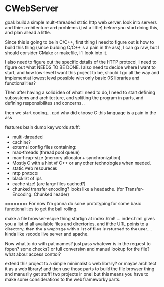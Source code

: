 # CWebServer

goal: build a simple multi-threaded static http web server. look into servers and thier architecture and problems (just a little) before you start doing this, and plan ahead a little.

Since this is going to be in C/C++, first thing I need to figure out is how to build this thing (since building C/C++ is a pain in the ass), I can go raw, but I should consider CMake or makefile, I'll look into it.

I also need to figure out the specific details of the HTTP protocol, I need to figure out what NEEDS TO BE DONE. I also need to decide where I want to start, and how low-level I want this project to be, should I go all the way and implement at lowest level possible with only basic OS libraries and functionalities?

Then after having a solid idea of what I need to do, I need to start defining subsystems and architecture, and splitting the program in parts, and defining responsibilites and concerns...

then we start coding... god why did choose C this language is a pain in the ass

features brain dump key words stuff:

- multi-threaded
- caching?
- external config files containing:
- max-threads (thread pool queue)
- max-heap-size (memory allocator + synchronization)
- Mostly C with a hint of C++ or any other technologies when needed.
- static web resoureces
- http protocol
- blacklist of ips
- cache size! (are large files cached?)
- chunked transfer encoding? looks like a headache. (for Transfer-Encoding: Chunked header)

========
For now I'm gonna do some prototyping for some basic functionalities to get the ball rolling.

make a file browser-esque thing startign at index.html! ... index.html gives you a list of all available files and directories, and if the URL points to a directory, then the a wepbage with a list of files is returned to the user.... kinda like vscode live server and apache.

Now what to do with pathnames? just pass whatever is in the request to fopen? some checks? or full conversion and manual lookup for the file? what about access control?

extend this project to a simple minimalistic web library? or maybe architect it as a web library! and then use those parts to build the file browser thing and manually get stuff! two projects in one! but this means you have to make some considerations to the web frameworky parts.
